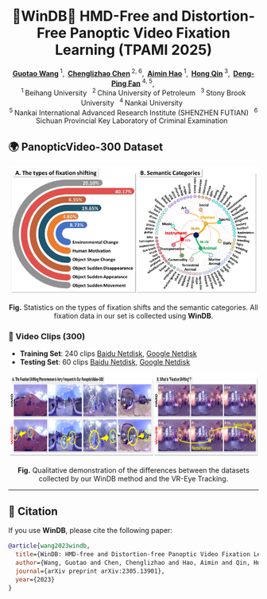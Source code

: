 <h1 align="center">🌟WinDB🌟 HMD-Free and Distortion-Free Panoptic Video Fixation Learning (TPAMI 2025)</h1>

<div align='center'>
    <a href='https://scholar.google.com/citations?user=eJIysC8AAAAJ' target='_blank'><strong>Guotao Wang</strong></a><sup> 1</sup>,&thinsp;
    <a href='http://chenglizhaochen.cn/' target='_blank'><strong>Chenglizhao Chen</strong></a><sup> 2, 6</sup>,&thinsp;
    <a href='https://dblp.org/pid/94/5679.html' target='_blank'><strong>Aimin Hao</strong></a><sup> 1</sup>,&thinsp;
    <a href='https://scholar.google.com/citations?hl=en&user=NOcejj8AAAAJ&view_op=list_works&sortby=pubdate' target='_blank'><strong>Hong Qin</strong></a><sup> 3</sup>,&thinsp;
    <a href='https://dengpingfan.github.io/' target='_blank'><strong>Deng-Ping Fan</strong></a><sup> 4, 5</sup>,&thinsp;
</div>

<div align='center'>
    <sup>1 </sup>Beihang University&ensp;  <sup>2 </sup>China University of Petroleum&ensp;  <sup>3 </sup>Stony Brook University&ensp; <sup>4 </sup>Nankai University&ensp; 
    <br />
    <sup>5 </sup>Nankai International Advanced Research Institute (SHENZHEN FUTIAN)&ensp;  <sup>6 </sup>Sichuan Provincial Key Laboratory of Criminal Examination&ensp; 
</div>

## 🌍 PanopticVideo-300 Dataset

<div align="center">
  <img width="500" height="260" src="https://github.com/guotaowang/WinDB/blob/main/Figs/1732611645555.gif"/>
</div>

<p align="center"><b>Fig.</b> Statistics on the types of fixation shifts and the semantic categories. All fixation data in our set is collected using <b>WinDB</b>.</p>   

### 📁 Video Clips (300)
- **Training Set**: 240 clips [Baidu Netdisk](https://pan.baidu.com/s/17Awqc_1uZd2e8XmYylag-Q?pwd=aqhy), [Google Netdisk](https://drive.google.com/drive/folders/1jEBI--lfJk8TY43kktE97BZesp-FmZp9?usp=sharing)   
- **Testing Set**: 60 clips [Baidu Netdisk](https://pan.baidu.com/s/17Awqc_1uZd2e8XmYylag-Q?pwd=aqhy), [Google Netdisk](https://drive.google.com/drive/folders/1jEBI--lfJk8TY43kktE97BZesp-FmZp9?usp=sharing)

<div align="center">
  <img width="1000" height="170" src="https://github.com/guotaowang/WinDB/blob/main/Figs/1732611280138.gif"/>
</div>

<p align="center"><b>Fig.</b> Qualitative demonstration of the differences between the datasets collected by our WinDB method and the VR-Eye Tracking.</p>   


---

## 📜 Citation  
If you use **WinDB**, please cite the following paper:

```bibtex
@article{wang2023windb,
  title={WinDB: HMD-free and Distortion-free Panoptic Video Fixation Learning},
  author={Wang, Guotao and Chen, Chenglizhao and Hao, Aimin and Qin, Hong and Fan, Deng-Ping},
  journal={arXiv preprint arXiv:2305.13901},
  year={2023}
}
```
